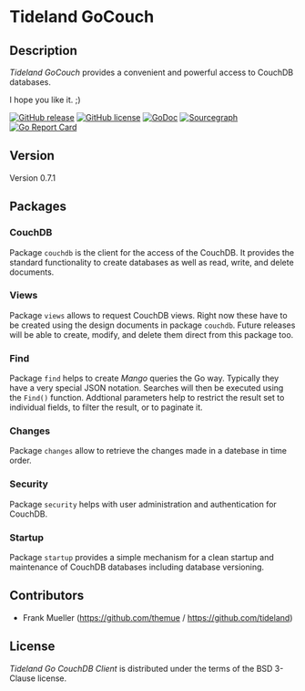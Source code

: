 # Tideland GoCouch

## Description

*Tideland GoCouch* provides a convenient and powerful access to
CouchDB databases.

I hope you like it. ;)

[![GitHub release](https://img.shields.io/github/release/tideland/gocouch.svg)](https://github.com/tideland/gocouch)
[![GitHub license](https://img.shields.io/badge/license-New%20BSD-blue.svg)](https://raw.githubusercontent.com/tideland/gocouch/master/LICENSE)
[![GoDoc](https://godoc.org/github.com/tideland/gocouch?status.svg)](https://godoc.org/github.com/tideland/gocouch)
[![Sourcegraph](https://sourcegraph.com/github.com/tideland/gocouch/-/badge.svg)](https://sourcegraph.com/github.com/tideland/gocouch?badge)
[![Go Report Card](https://goreportcard.com/badge/github.com/tideland/gocouch)](https://goreportcard.com/report/github.com/tideland/gocouch)

## Version

Version 0.7.1

## Packages

### CouchDB

Package `couchdb` is the client for the access of the CouchDB. It provides the
standard functionality to create databases as well as read, write, and delete
documents.

### Views

Package `views` allows to request CouchDB views. Right now these have to be
created using the design documents in package `couchdb`. Future releases will
be able to create, modify, and delete them direct from this package too.

### Find

Package `find` helps to create *Mango* queries the Go way. Typically they have
a very special JSON notation. Searches will then be executed using the `Find()`
function. Addtional parameters help to restrict the result set to individual
fields, to filter the result, or to paginate it.

### Changes

Package `changes` allow to retrieve the changes made in a datebase in time order.

### Security

Package `security` helps with user administration and authentication for CouchDB.

### Startup

Package `startup` provides a simple mechanism for a clean startup and maintenance
of CouchDB databases including database versioning.

## Contributors

- Frank Mueller (https://github.com/themue / https://github.com/tideland)

## License

*Tideland Go CouchDB Client* is distributed under the terms of the BSD 3-Clause license.
